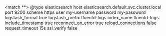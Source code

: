 <match **>
  @type elasticsearch
  host elasticsearch.default.svc.cluster.local
  port 9200
  scheme https
  user my-username
  password my-password
  logstash_format true
  logstash_prefix fluentd-logs
  index_name fluentd-logs
  include_timestamp true
  reconnect_on_error true
  reload_connections false
  request_timeout 15s
  ssl_verify false
</match>

